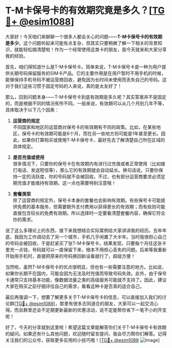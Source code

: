 # T-M卡保号卡的有效期究竟是多久？[[TG💪+ @esim1088](https://t.me/s/esim1088)]

大家好！今天咱们来聊聊一个很多人都会关心的问题——**T-M卡保号卡的有效期是多少**。这个问题听起来可能有点复杂，但其实只要稍微了解一下相关的背景知识，就能轻松搞清楚啦！作为一个经常使用这类卡的朋友，我今天就来和大家分享我的经验。

首先，咱们得知道什么是T-M卡保号卡。简单来说，T-M卡保号卡是一种为用户提供长期号码保留服务的SIM卡产品。它的主要作用是在用户暂时不用手机的时候，能够保持手机号码不被运营商回收，避免因为长时间未使用而丢失自己的号码。这对于我们这些习惯于固定号码的人来说，真的是太友好了！

那么，回到问题本身——T-M卡保号卡到底有效期是多久呢？其实答案并不是固定的，而是根据不同的情况有所不同。一般来说，有效期可以从几个月到几年不等，具体取决于以下几个因素：

1. **运营商的规定**  
   不同国家和地区的运营商对保号卡的有效期有不同的政策。比如，在某些地区，保号卡的有效期可能是6个月，而在另一些地方则可能是1年甚至更长。因此，如果你打算购买或使用T-M卡保号卡，最好先去了解清楚自己所在区域的具体规定。

2. **是否充值或使用**  
   很多情况下，只要你的保号卡在有效期内有进行过充值或者正常使用（比如接打电话、发送短信等），那么它的有效期就会自动延长。换句话说，只要你保持一定的活跃度，你的号码就不会被回收。不过，也有部分运营商要求必须定期充值才能维持有效期，这一点也需要特别注意哦！

3. **套餐类型**  
   除了运营商的规定外，保号卡本身的套餐也会影响有效期。有些保号卡可能提供免费的基本服务，但需要额外支付费用以获得更长的有效期；而有些则可能直接包含较长的免费有效期。所以选择时一定要看清楚套餐内容，确保它符合你的需求。

说了这么多理论上的东西，接下来我想结合实际案例给大家讲讲我的经历。去年年底，我因为工作调动去了另一个城市，手机几乎闲置了大半年。当时我很担心自己的号码会被回收，于是赶紧买了张T-M卡保号卡。结果发现，只要每个月往这张卡里充一点钱，号码就可以一直保留下来，根本不用担心丢失的问题。后来等我重新开始用手机时，直接把原来的号码换回新设备就行了，超级方便！

当然啦，虽然T-M卡保号卡的优点很明显，但也有一些需要注意的地方。比如说，如果你长期不在国内，可能会因为无法及时充值而导致号码失效。此外，由于保号卡通常只支持基本功能，像数据流量之类的高级服务可能就不支持了。因此，建议大家在购买之前仔细评估自己的需求，看看这种卡是否真的适合自己。

最后再强调一下，想要了解更多关于T-M卡保号卡的信息，可以直接加入我们的讨论群[[TG💪+ @esim1088](https://t.me/s/esim1088)]，那里有很多志同道合的朋友，大家可以一起交流心得。而且群里还会不定期更新最新的优惠活动，说不定能帮你省下一笔不小的开支呢！

好了，今天的分享就到这里啦！希望这篇文章能解答你们关于T-M卡保号卡有效期的疑问。如果还有什么其他问题，欢迎随时留言提问，我会尽力帮你们解答。记得关注我们的公众号，获取更多实用的小技巧哦！[[TG💪+ @esim1088](https://t.me/s/esim1088) ![Image](https://i.postimg.cc/4NQfJmqS/Snipaste-2025-05-13-00-14-12.png)]